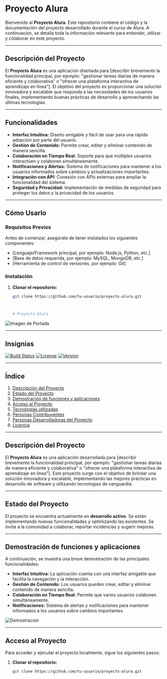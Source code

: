 # Proyecto Alura

Bienvenido al **Proyecto Alura**. Este repositorio contiene el código y la documentación del proyecto desarrollado durante el curso de Alura. A continuación, se detalla toda la información relevante para entender, utilizar y colaborar en este proyecto.

---

## Descripción del Proyecto

El **Proyecto Alura** es una aplicación diseñada para [describir brevemente la funcionalidad principal, por ejemplo: "gestionar tareas diarias de manera eficiente y colaborativa" o "ofrecer una plataforma interactiva de aprendizaje en línea"]. El objetivo del proyecto es proporcionar una solución innovadora y escalable que responda a las necesidades de los usuarios finales, implementando buenas prácticas de desarrollo y aprovechando las últimas tecnologías.

---

## Funcionalidades

- **Interfaz Intuitiva:** Diseño amigable y fácil de usar para una rápida adopción por parte del usuario.
- **Gestión de Contenido:** Permite crear, editar y eliminar contenido de manera sencilla.
- **Colaboración en Tiempo Real:** Soporte para que múltiples usuarios interactúen y colaboren simultáneamente.
- **Notificaciones y Alertas:** Sistema de notificaciones para mantener a los usuarios informados sobre cambios y actualizaciones importantes.
- **Integración con API:** Conexión con APIs externas para ampliar la funcionalidad del sistema.
- **Seguridad y Privacidad:** Implementación de medidas de seguridad para proteger los datos y la privacidad de los usuarios.

---

## Cómo Usarlo

### Requisitos Previos

Antes de comenzar, asegúrate de tener instalados los siguientes componentes:
- [Lenguaje/Framework principal, por ejemplo: Node.js, Python, etc.]
- [Base de datos requerida, por ejemplo: MySQL, MongoDB, etc.]
- [Herramienta de control de versiones, por ejemplo: Git]

### Instalación

1. **Clonar el repositorio:**
   ```bash
   git clone https://github.com/tu-usuario/proyecto-alura.git



   # Proyecto Alura

![Imagen de Portada](ruta/a/tu/imagen.png)

---

## Insignias

[![Build Status](https://img.shields.io/badge/build-passing-brightgreen)](https://github.com/tu-usuario/proyecto-alura)
[![License](https://img.shields.io/badge/license-MIT-blue)](LICENSE)
[![Version](https://img.shields.io/badge/version-1.0.0-blueviolet)](https://github.com/tu-usuario/proyecto-alura/releases)

---

## Índice

1. [Descripción del Proyecto](#descripción-del-proyecto)
2. [Estado del Proyecto](#estado-del-proyecto)
3. [Demostración de funciones y aplicaciones](#demostración-de-funciones-y-aplicaciones)
4. [Acceso al Proyecto](#acceso-al-proyecto)
5. [Tecnologías utilizadas](#tecnologías-utilizadas)
6. [Personas Contribuyentes](#personas-contribuyentes)
7. [Personas Desarrolladoras del Proyecto](#personas-desarrolladoras-del-proyecto)
8. [Licencia](#licencia)

---

## Descripción del Proyecto

El **Proyecto Alura** es una aplicación desarrollada para [describir brevemente la funcionalidad principal, por ejemplo: "gestionar tareas diarias de manera eficiente y colaborativa" o "ofrecer una plataforma interactiva de aprendizaje en línea"]. Este proyecto surge con el objetivo de brindar una solución innovadora y escalable, implementando las mejores prácticas en desarrollo de software y utilizando tecnologías de vanguardia.

---

## Estado del Proyecto

El proyecto se encuentra actualmente en **desarrollo activo**. Se están implementando nuevas funcionalidades y optimizando las existentes. Se invita a la comunidad a colaborar, reportar incidencias y sugerir mejoras.

---

## Demostración de funciones y aplicaciones

A continuación, se muestra una breve demostración de las principales funcionalidades:

- **Interfaz Intuitiva:** La aplicación cuenta con una interfaz amigable que facilita la navegación y la interacción.
- **Gestión de Contenido:** Los usuarios pueden crear, editar y eliminar contenido de manera sencilla.
- **Colaboración en Tiempo Real:** Permite que varios usuarios colaboren simultáneamente.
- **Notificaciones:** Sistema de alertas y notificaciones para mantener informados a los usuarios sobre cambios importantes.

![Demostración](ruta/a/tu/demostracion.gif)

---

## Acceso al Proyecto

Para acceder y ejecutar el proyecto localmente, sigue los siguientes pasos:

1. **Clonar el repositorio:**
   ```bash
   git clone https://github.com/tu-usuario/proyecto-alura.git

